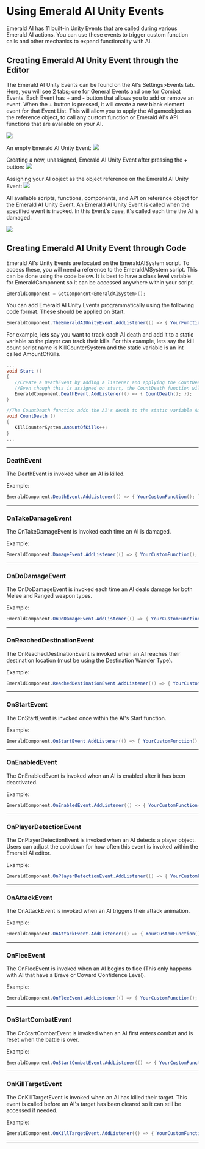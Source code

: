 # Using Emerald AI **Unity** Events
Emerald AI has 11 built-in Unity Events that are called during various Emerald AI actions. You can use these events to trigger custom function calls and other mechanics to expand functionality with AI.

## Creating Emerald AI Unity Event through the Editor
The Emerald AI Unity Events can be found on the AI's Settings>Events tab. Here, you will see 2 tabs; one for General Events and one for Combat Events. Each Event has + and - button that allows you to add or remove an event. When the + button is pressed, it will create a new blank element event for that Event List. This will allow you to apply the AI gameobject as the reference object, to call any custom function or Emerald AI's API functions that are available on your AI.

![](https://i.imgur.com/mZu6IOY.png)

An empty Emerald AI Unity Event:
![](https://i.imgur.com/ODl6O2D.png)

Creating a new, unassigned, Emerald AI Unity Event after pressing the + button:
![](https://i.imgur.com/cyOyoGo.png)

Assigning your AI object as the object reference on the Emerald AI Unity Event:
![](https://i.imgur.com/FI5K7mN.png)

All available scripts, functions, components, and API on reference object for the Emerald AI Unity Event. An Emerald AI Unity Event is called when the specified event is invoked. In this Event's case, it's called each time the AI is damaged.

![](https://i.imgur.com/drISY3c.png)


## Creating Emerald AI Unity Event through Code
Emerald AI's Unity Events are located on the EmeraldAISystem script. To access these, you will need a reference to the EmeraldAISystem script. This can be done using the code below. It is best to have a class level variable for EmeraldComponent so it can be accessed anywhere within your script.

```c#
EmeraldComponent = GetComponent<EmeraldAISystem>();
```

You can add Emerald AI Unity Events programmatically using the following code format. These should be applied on Start.

```c#
EmeraldComponent.TheEmeraldAIUnityEvent.AddListener(() => { YourFunctionToCall(); });
```

For example, lets say you want to track each AI death and add it to a static variable so the player can track their kills. For this example, lets say the kill count script name is KillCounterSystem and the static variable is an int called AmountOfKills.
```c#
...
void Start ()
{
   //Create a DeathEvent by adding a listener and applying the CountDeath function.
   //Even though this is assigned on start, the CountDeath function will be called when the AI dies.
   EmeraldComponent.DeathEvent.AddListener(() => { CountDeath(); });
}

//The CountDeath function adds the AI's death to the static variable AmountOfKills for tracking kills.
void CountDeath ()
{
   KillCounterSystem.AmountOfKills++;
}
...
```

***

### DeathEvent
The DeathEvent is invoked when an AI is killed.

Example:
```c#
EmeraldComponent.DeathEvent.AddListener(() => { YourCustomFunction(); });
```

***

### OnTakeDamageEvent
The OnTakeDamageEvent is invoked each time an AI is damaged.

Example:
```c#
EmeraldComponent.DamageEvent.AddListener(() => { YourCustomFunction(); });
```

***

### OnDoDamageEvent
The OnDoDamageEvent is invoked each time an AI deals damage for both Melee and Ranged weapon types.

Example:
```c#
EmeraldComponent.OnDoDamageEvent.AddListener(() => { YourCustomFunction(); });
```

***

### OnReachedDestinationEvent
The OnReachedDestinationEvent is invoked when an AI reaches their destination location (must be using the Destination Wander Type).

Example:
```c#
EmeraldComponent.ReachedDestinationEvent.AddListener(() => { YourCustomFunction(); });
```

***

### OnStartEvent
The OnStartEvent is invoked once within the AI's Start function.

Example:
```c#
EmeraldComponent.OnStartEvent.AddListener(() => { YourCustomFunction(); });
```

***

### OnEnabledEvent
The OnEnabledEvent is invoked when an AI is enabled after it has been deactivated.

Example:
```c#
EmeraldComponent.OnEnabledEvent.AddListener(() => { YourCustomFunction(); });
```

***

### OnPlayerDetectionEvent
The OnPlayerDetectionEvent is invoked when an AI detects a player object. Users can adjust the cooldown for how often this event is invoked within the Emerald AI editor.

Example:
```c#
EmeraldComponent.OnPlayerDetectionEvent.AddListener(() => { YourCustomFunction(); });
```

***

### OnAttackEvent
The OnAttackEvent is invoked when an AI triggers their attack animation.

Example:
```c#
EmeraldComponent.OnAttackEvent.AddListener(() => { YourCustomFunction(); });
```

***

### OnFleeEvent
The OnFleeEvent is invoked when an AI begins to flee (This only happens with AI that have a Brave or Coward Confidence Level). 

Example:
```c#
EmeraldComponent.OnFleeEvent.AddListener(() => { YourCustomFunction(); });
```

***

### OnStartCombatEvent
The OnStartCombatEvent is invoked when an AI first enters combat and is reset when the battle is over.

Example:
```c#
EmeraldComponent.OnStartCombatEvent.AddListener(() => { YourCustomFunction(); });
```

***

### OnKillTargetEvent
The OnKillTargetEvent is invoked when an AI has killed their target. This event is called before an AI's target has been cleared so it can still be accessed if needed.

Example:
```c#
EmeraldComponent.OnKillTargetEvent.AddListener(() => { YourCustomFunction(); });
```

***

